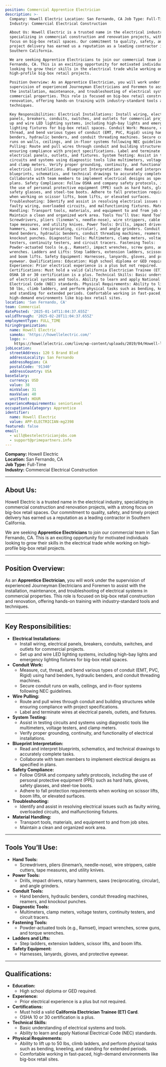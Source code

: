 ```yaml
---
position: Commercial Apprentice Electrician
description: >-
  Company: Howell Electric Location: San Fernando, CA Job Type: Full-Time
  Industry: Commercial Electrical Construction

  About Us: Howell Electric is a trusted name in the electrical industry,
  specializing in commercial construction and renovation projects, with a strong
  focus on big-box retail spaces. Our commitment to quality, safety, and timely
  project delivery has earned us a reputation as a leading contractor in
  Southern California.

  We are seeking Apprentice Electricians to join our commercial team in San
  Fernando, CA. This is an exciting opportunity for motivated individuals
  looking to grow their skills in the electrical trade while working on
  high-profile big-box retail projects.

  Position Overview: As an Apprentice Electrician, you will work under the
  supervision of experienced Journeyman Electricians and Foremen to assist with
  the installation, maintenance, and troubleshooting of electrical systems in
  commercial properties. This role is focused on big-box retail construction and
  renovation, offering hands-on training with industry-standard tools and
  techniques.

  Key Responsibilities: Electrical Installations: Install wiring, electrical
  panels, breakers, conduits, switches, and outlets for commercial projects. Set
  up and wire LED lighting systems, including high-bay lights and emergency
  lighting fixtures for big-box retail spaces. Conduit Work: Measure, cut,
  thread, and bend various types of conduit (EMT, PVC, Rigid) using hand
  benders, hydraulic benders, and conduit threading machines. Secure conduit
  runs on walls, ceilings, and in-floor systems following NEC guidelines. Wire
  Pulling: Route and pull wires through conduit and building structures while
  ensuring compliance with project specifications. Label and terminate wires at
  electrical panels, outlets, and fixtures. System Testing: Assist in testing
  circuits and systems using diagnostic tools like multimeters, voltage testers,
  and clamp meters. Verify proper grounding, continuity, and functionality of
  electrical installations. Blueprint Interpretation: Read and interpret
  blueprints, schematics, and technical drawings to accurately complete tasks.
  Collaborate with team members to implement electrical designs as specified in
  plans. Safety Compliance: Follow OSHA and company safety protocols, including
  the use of personal protective equipment (PPE) such as hard hats, gloves,
  safety glasses, and steel-toe boots. Adhere to fall protection requirements
  when working on scissor lifts, boom lifts, or elevated surfaces.
  Troubleshooting: Identify and assist in resolving electrical issues such as
  faulty wiring, overloaded circuits, and malfunctioning fixtures. Material
  Handling: Transport tools, materials, and equipment to and from job sites.
  Maintain a clean and organized work area. Tools You’ll Use: Hand Tools:
  Screwdrivers, pliers (lineman’s, needle-nose), wire strippers, cable cutters,
  tape measures, and utility knives. Power Tools: Drills, impact drivers, rotary
  hammers, saws (reciprocating, circular), and angle grinders. Conduit Tools:
  Hand benders, hydraulic benders, conduit threading machines, reamers, and
  knockout punches. Diagnostic Tools: Multimeters, clamp meters, voltage
  testers, continuity testers, and circuit tracers. Fastening Tools:
  Powder-actuated tools (e.g., Ramset), impact wrenches, screw guns, and torque
  wrenches. Ladders and Lifts: Step ladders, extension ladders, scissor lifts,
  and boom lifts. Safety Equipment: Harnesses, lanyards, gloves, and protective
  eyewear. Qualifications: Education: High school diploma or GED required.
  Experience: Prior electrical experience is a plus but not required.
  Certifications: Must hold a valid California Electrician Trainee (ET) Card.
  OSHA 10 or 30 certification is a plus. Technical Skills: Basic understanding
  of electrical systems and tools. Ability to learn and apply National
  Electrical Code (NEC) standards. Physical Requirements: Ability to lift up to
  50 lbs, climb ladders, and perform physical tasks such as bending, kneeling,
  and standing for extended periods. Comfortable working in fast-paced,
  high-demand environments like big-box retail sites.
location: 'San Fernando, CA'
team: Commercial
datePosted: '2025-01-14T11:04:37.655Z'
validThrough: '2025-02-28T11:04:37.655Z'
employmentType: FULL_TIME
hiringOrganization:
  name: Howell Electric
  sameAs: 'https://howellelectric.com/'
  logo: >-
    https://howellelectric.com/live/wp-content/uploads/2019/04/Howell-logo-img.png
jobLocation:
  streetAddress: 120 S Brand Blvd
  addressLocality: San Fernando
  addressRegion: CA
  postalCode: '91340'
  addressCountry: USA
baseSalary:
  currency: USD
  value: 38
  minValue: 31
  maxValue: 40
  unitText: HOUR
experienceRequirements: seniorLevel
occupationalCategory: Apprentice
identifier:
  name: Howell Electric
  value: APP-ELECTRICIAN-mg2398
featured: false
email:
  - will@bestelectricianjobs.com
  - support@primepartners.info
---
```


**Company:** Howell Electric  
**Location:** San Fernando, CA  
**Job Type:** Full-Time  
**Industry:** Commercial Electrical Construction  

---

## **About Us:**
Howell Electric is a trusted name in the electrical industry, specializing in commercial construction and renovation projects, with a strong focus on big-box retail spaces. Our commitment to quality, safety, and timely project delivery has earned us a reputation as a leading contractor in Southern California.  

We are seeking **Apprentice Electricians** to join our commercial team in San Fernando, CA. This is an exciting opportunity for motivated individuals looking to grow their skills in the electrical trade while working on high-profile big-box retail projects.

---

## **Position Overview:**
As an **Apprentice Electrician**, you will work under the supervision of experienced Journeyman Electricians and Foremen to assist with the installation, maintenance, and troubleshooting of electrical systems in commercial properties. This role is focused on big-box retail construction and renovation, offering hands-on training with industry-standard tools and techniques.

---

## **Key Responsibilities:**
- **Electrical Installations:**  
  - Install wiring, electrical panels, breakers, conduits, switches, and outlets for commercial projects.  
  - Set up and wire LED lighting systems, including high-bay lights and emergency lighting fixtures for big-box retail spaces.  
- **Conduit Work:**  
  - Measure, cut, thread, and bend various types of conduit (EMT, PVC, Rigid) using hand benders, hydraulic benders, and conduit threading machines.  
  - Secure conduit runs on walls, ceilings, and in-floor systems following NEC guidelines.  
- **Wire Pulling:**  
  - Route and pull wires through conduit and building structures while ensuring compliance with project specifications.  
  - Label and terminate wires at electrical panels, outlets, and fixtures.  
- **System Testing:**  
  - Assist in testing circuits and systems using diagnostic tools like multimeters, voltage testers, and clamp meters.  
  - Verify proper grounding, continuity, and functionality of electrical installations.  
- **Blueprint Interpretation:**  
  - Read and interpret blueprints, schematics, and technical drawings to accurately complete tasks.  
  - Collaborate with team members to implement electrical designs as specified in plans.  
- **Safety Compliance:**  
  - Follow OSHA and company safety protocols, including the use of personal protective equipment (PPE) such as hard hats, gloves, safety glasses, and steel-toe boots.  
  - Adhere to fall protection requirements when working on scissor lifts, boom lifts, or elevated surfaces.  
- **Troubleshooting:**  
  - Identify and assist in resolving electrical issues such as faulty wiring, overloaded circuits, and malfunctioning fixtures.  
- **Material Handling:**  
  - Transport tools, materials, and equipment to and from job sites.  
  - Maintain a clean and organized work area.

---

## **Tools You’ll Use:**
- **Hand Tools:**  
  - Screwdrivers, pliers (lineman’s, needle-nose), wire strippers, cable cutters, tape measures, and utility knives.  
- **Power Tools:**  
  - Drills, impact drivers, rotary hammers, saws (reciprocating, circular), and angle grinders.  
- **Conduit Tools:**  
  - Hand benders, hydraulic benders, conduit threading machines, reamers, and knockout punches.  
- **Diagnostic Tools:**  
  - Multimeters, clamp meters, voltage testers, continuity testers, and circuit tracers.  
- **Fastening Tools:**  
  - Powder-actuated tools (e.g., Ramset), impact wrenches, screw guns, and torque wrenches.  
- **Ladders and Lifts:**  
  - Step ladders, extension ladders, scissor lifts, and boom lifts.  
- **Safety Equipment:**  
  - Harnesses, lanyards, gloves, and protective eyewear.

---

## **Qualifications:**
- **Education:**  
  - High school diploma or GED required.  
- **Experience:**  
  - Prior electrical experience is a plus but not required.  
- **Certifications:**  
  - Must hold a valid **California Electrician Trainee (ET) Card**.  
  - OSHA 10 or 30 certification is a plus.  
- **Technical Skills:**  
  - Basic understanding of electrical systems and tools.  
  - Ability to learn and apply National Electrical Code (NEC) standards.  
- **Physical Requirements:**  
  - Ability to lift up to 50 lbs, climb ladders, and perform physical tasks such as bending, kneeling, and standing for extended periods.  
  - Comfortable working in fast-paced, high-demand environments like big-box retail sites.  
